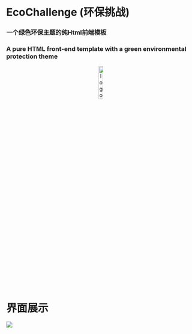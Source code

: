 # EcoChallenge (环保挑战)
### **一个绿色环保主题的纯Html前端模板**  
### **A pure HTML front-end template with a green environmental protection theme**
<div align="center">
<img src="https://github.com/danel-phang/EcoChallenge/blob/main/data/logo.png"  width="15%" height="15%" alt="logo"/>
</div>


# 界面展示
![](https://github.com/danel-phang/EcoChallenge/blob/main/data/demo.gif)
